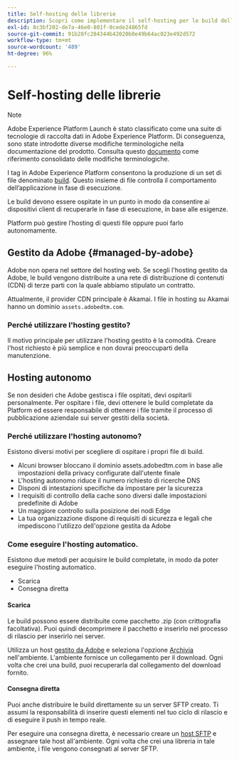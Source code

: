 ```yaml
---
title: Self-hosting delle librerie
description: Scopri come implementare il self-hosting per le build delle librerie di tag in Adobe Experience Platform.
exl-id: 8c3bf202-de7a-46e0-801f-0cede24865fd
source-git-commit: 91b28fc284344b42020b0e49b64ac023e492d572
workflow-type: tm+mt
source-wordcount: '489'
ht-degree: 96%

---
```


# Self-hosting delle librerie

>[!NOTE]
>
>Adobe Experience Platform Launch è stato classificato come una suite di tecnologie di raccolta dati in Adobe Experience Platform. Di conseguenza, sono state introdotte diverse modifiche terminologiche nella documentazione del prodotto. Consulta questo [documento](../../../term-updates.md) come riferimento consolidato delle modifiche terminologiche.

I tag in Adobe Experience Platform consentono la produzione di un set di file denominato [build](../builds.md). Questo insieme di file controlla il comportamento dell’applicazione in fase di esecuzione.

Le build devono essere ospitate in un punto in modo da consentire ai dispositivi client di recuperarle in fase di esecuzione, in base alle esigenze.

Platform può gestire l’hosting di questi file oppure puoi farlo autonomamente.

## Gestito da Adobe {#managed-by-adobe}

Adobe non opera nel settore del hosting web. Se scegli l&#39;hosting gestito da Adobe, le build vengono distribuite a una rete di distribuzione di contenuti (CDN) di terze parti con la quale abbiamo stipulato un contratto.

Attualmente, il provider CDN principale è Akamai. I file in hosting su Akamai hanno un dominio `assets.adobedtm.com`.

### Perché utilizzare l&#39;hosting gestito?

Il motivo principale per utilizzare l&#39;hosting gestito è la comodità. Creare l&#39;host richiesto è più semplice e non dovrai preoccuparti della manutenzione.

## Hosting autonomo

Se non desideri che Adobe gestisca i file ospitati, devi ospitarli personalmente. Per ospitare i file, devi ottenere le build completate da Platform ed essere responsabile di ottenere i file tramite il processo di pubblicazione aziendale sui server gestiti della società.

### Perché utilizzare l&#39;hosting autonomo?

Esistono diversi motivi per scegliere di ospitare i propri file di build.

* Alcuni browser bloccano il dominio assets.adobedtm.com in base alle impostazioni della privacy configurate dall&#39;utente finale
* L&#39;hosting autonomo riduce il numero richiesto di ricerche DNS
* Disponi di intestazioni specifiche da impostare per la sicurezza
* I requisiti di controllo della cache sono diversi dalle impostazioni predefinite di Adobe
* Un maggiore controllo sulla posizione dei nodi Edge
* La tua organizzazione dispone di requisiti di sicurezza e legali che impediscono l&#39;utilizzo dell&#39;opzione gestita da Adobe

### Come eseguire l&#39;hosting automatico.

Esistono due metodi per acquisire le build completate, in modo da poter eseguire l&#39;hosting automatico.

* Scarica
* Consegna diretta

#### Scarica

Le build possono essere distribuite come pacchetto .zip (con crittografia facoltativa). Puoi quindi decomprimere il pacchetto e inserirlo nel processo di rilascio per inserirlo nei server.

Utilizza un host [gestito da Adobe](self-hosting-libraries.md) e seleziona l&#39;opzione [Archivia](../environments.md) nell&#39;ambiente. L&#39;ambiente fornisce un collegamento per il download. Ogni volta che crei una build, puoi recuperarla dal collegamento del download fornito.

#### Consegna diretta

Puoi anche distribuire le build direttamente su un server SFTP creato. Ti assumi la responsabilità di inserire questi elementi nel tuo ciclo di rilascio e di eseguire il push in tempo reale.

Per eseguire una consegna diretta, è necessario creare un [host SFTP](sftp-host.md) e assegnare tale host all&#39;ambiente. Ogni volta che crei una libreria in tale ambiente, i file vengono consegnati al server SFTP.

